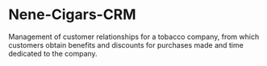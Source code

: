 # Nene-Cigars-CRM
Management of customer relationships for a tobacco company, from which customers obtain benefits and discounts for purchases made and time dedicated to the company.
